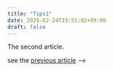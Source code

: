 ```yaml
---
title: "Tips1"
date: 2025-02-24T15:51:02+09:00
draft: false
---
```


The second article.

see the [previous article][1] -->

[1]:../tips2.md
